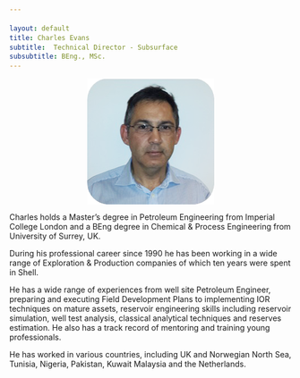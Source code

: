 ```yaml
---

layout: default
title: Charles Evans
subtitle:  Technical Director - Subsurface
subsubtitle: BEng., MSc. 
---
```


<img src="/images/charles.png" style="display: block; margin: 0 auto;" />

Charles holds a Master’s degree in Petroleum Engineering from Imperial College London and a BEng degree in Chemical & Process Engineering from University of Surrey, UK.

During his professional career since 1990 he has been working in a wide range of Exploration & Production companies of which ten years were spent in Shell.

He has a wide range of experiences from well site Petroleum Engineer, preparing and executing Field Development Plans to implementing IOR techniques on mature assets, reservoir engineering skills including reservoir simulation, well test analysis, classical analytical techniques and reserves estimation. He also has a track record of mentoring and training young professionals.

He has worked in various countries, including UK and Norwegian North Sea, Tunisia, Nigeria, Pakistan, Kuwait Malaysia and the Netherlands.
